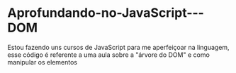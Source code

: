 # Aprofundando-no-JavaScript---DOM
Estou fazendo uns cursos de JavaScript para me aperfeiçoar na linguagem, esse código é referente a uma aula sobre a "árvore do DOM" e como manipular os elementos
